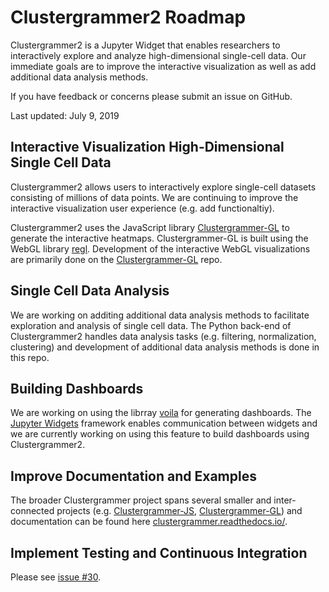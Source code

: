 # Clustergrammer2 Roadmap

Clustergrammer2 is a Jupyter Widget that enables researchers to interactively explore and analyze high-dimensional single-cell data. Our immediate goals are to improve the interactive visualization as well as add additional data analysis methods. 

If you have feedback or concerns please submit an issue on GitHub.

Last updated: July 9, 2019

## Interactive Visualization High-Dimensional Single Cell Data
Clustergrammer2 allows users to interactively explore single-cell datasets consisting of millions of data points. We are continuing to improve the interactive visualization user experience (e.g. add functionaltiy). 

Clustergrammer2 uses the JavaScript library [Clustergrammer-GL](https://github.com/ismms-himc/clustergrammer-gl) to generate the interactive heatmaps. Clustergrammer-GL is built using the WebGL library [regl](https://github.com/regl-project/regl). Development of the interactive WebGL visualizations are primarily done on the [Clustergrammer-GL](https://github.com/ismms-himc/clustergrammer-gl) repo. 

## Single Cell Data Analysis
We are working on additing additional data analysis methods to facilitate exploration and analysis of single cell data. The Python back-end of Clustergrammer2 handles data analysis tasks (e.g. filtering, normalization, clustering) and development of additional data analysis methods is done in this repo. 

## Building Dashboards
We are working on using the librray [voila](https://github.com/QuantStack/voila) for generating dashboards. The [Jupyter Widgets](https://github.com/jupyter-widgets) framework enables communication between widgets and we are currently working on using this feature to build dashboards using Clustergrammer2.

## Improve Documentation and Examples
The broader Clustergrammer project spans several smaller and inter-connected projects (e.g. [Clustergrammer-JS](https://github.com/maayanlab/clustergrammer), [Clustergrammer-GL](https://github.com/ismms-himc/clustergrammer-gl)) and documentation can be found here [clustergrammer.readthedocs.io/](https://clustergrammer.readthedocs.io/).

## Implement Testing and Continuous Integration
Please see [issue #30](https://github.com/ismms-himc/clustergrammer2/issues/30).
